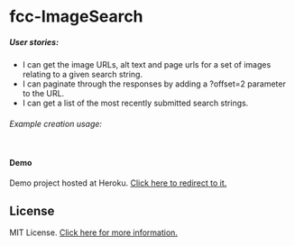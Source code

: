 # fcc-ImageSearch
##### User stories:

<ul>
<li>I can get the image URLs, alt text and page urls for a set of images relating to a given search string.

<li>I can paginate through the responses by adding a ?offset=2 parameter to the URL.

<li>I can get a list of the most recently submitted search strings.
</ul>

###### Example creation usage:
```

```

#### Demo
Demo project hosted at Heroku. [Click here to redirect to it.]()

## License

MIT License. [Click here for more information.](LICENSE.md)
